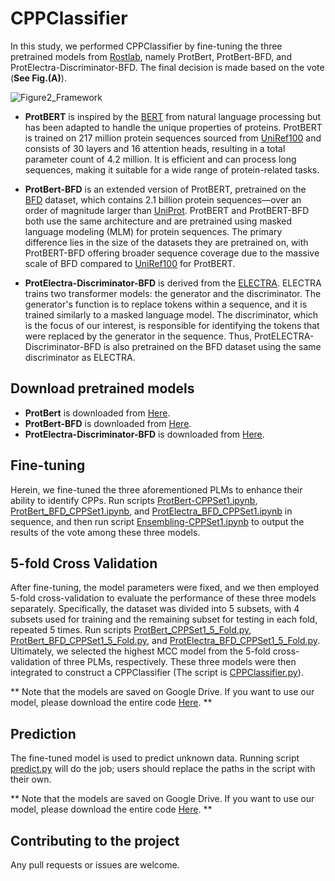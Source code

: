 # CPPClassifier
In this study, we performed CPPClassifier by fine-tuning the three pretrained models from [Rostlab](https://huggingface.co/Rostlab), namely ProtBert, ProtBert-BFD, and ProtElectra-Discriminator-BFD. The final decision is made based on the vote (**See Fig.(A)**).

![Figure2_Framework](https://github.com/user-attachments/assets/ab8cbdf5-6f4d-42de-bdcd-4913b120448e)

- **ProtBERT** is inspired by the [BERT](https://arxiv.org/pdf/1810.04805) from natural language processing but has been adapted to handle the unique properties of proteins. ProtBERT is trained on 217 million protein sequences sourced from [UniRef100](https://www.uniprot.org/help/downloads) and consists of 30 layers and 16 attention heads, resulting in a total parameter count of 4.2 million. It is efficient and can process long sequences, making it suitable for a wide range of protein-related tasks.
  
- **ProtBert-BFD** is an extended version of ProtBERT, pretrained on the [BFD](https://bfd.mmseqs.com/) dataset, which contains 2.1 billion protein sequences—over an order of magnitude larger than [UniProt](https://www.uniprot.org/). ProtBERT and ProtBERT-BFD both use the same architecture and are pretrained using masked language modeling (MLM) for protein sequences. The primary difference lies in the size of the datasets they are pretrained on, with ProtBERT-BFD offering broader sequence coverage due to the massive scale of BFD compared to [UniRef100](https://www.uniprot.org/help/downloads) for ProtBERT.
  
- **ProtElectra-Discriminator-BFD** is derived from the [ELECTRA](https://arxiv.org/pdf/2003.10555). ELECTRA trains two transformer models: the generator and the discriminator. The generator's function is to replace tokens within a sequence, and it is trained similarly to a masked language model. The discriminator, which is the focus of our interest, is responsible for identifying the tokens that were replaced by the generator in the sequence. Thus, ProtELECTRA-Discriminator-BFD is also pretrained on the BFD dataset using the same discriminator as ELECTRA.

## Download pretrained models
-  **ProtBert** is downloaded from [Here](https://huggingface.co/Rostlab/prot_bert).
-  **ProtBert-BFD** is downloaded from [Here](https://huggingface.co/Rostlab/prot_bert_bfd).
-  **ProtElectra-Discriminator-BFD** is downloaded from [Here](https://huggingface.co/Rostlab/prot_electra_discriminator_bfd).

## Fine-tuning
Herein, we fine-tuned the three aforementioned PLMs to enhance their ability to identify CPPs. Run scripts [ProtBert-CPPSet1.ipynb](https://github.com/QiufenChen/CPPCGM/blob/main/CPPClassifier/ProtBert-CPPSet1.ipynb), [ProtBert_BFD_CPPSet1.ipynb](https://github.com/QiufenChen/CPPCGM/blob/main/CPPClassifier/ProtBert_BFD_CPPSet1.ipynb), and [ProtElectra_BFD_CPPSet1.ipynb](https://github.com/QiufenChen/CPPCGM/blob/main/CPPClassifier/ProtElectra_BFD_CPPSet1.ipynb) in sequence, and then run script [Ensembling-CPPSet1.ipynb](https://github.com/QiufenChen/CPPCGM/blob/main/CPPClassifier/Ensembling-CPPSet1.ipynb) to output the results of the vote among these three models.

## 5-fold Cross Validation
After fine-tuning, the model parameters were fixed, and we then employed 5-fold cross-validation to evaluate the performance of these three models separately. Specifically, the dataset was divided into 5 subsets, with 4 subsets used for training and the remaining subset for testing in each fold, repeated 5 times. Run scripts [ProtBert_CPPSet1_5_Fold.py](https://github.com/QiufenChen/CPPCGM/blob/main/CPPClassifier/ProtBert_CPPSet1_5_Fold.py), [ProtBert_BFD_CPPSet1_5_Fold.py](https://github.com/QiufenChen/CPPCGM/blob/main/CPPClassifier/ProtBert_BFD_CPPSet1_5_Fold.py), and [ProtElectra_BFD_CPPSet1_5_Fold.py](https://github.com/QiufenChen/CPPCGM/blob/main/CPPClassifier/ProtElectra_BFD_CPPSet1_5_Fold.py). Ultimately, we selected the highest MCC model from the 5-fold cross-validation of three PLMs, respectively. These three models were then integrated to construct a CPPClassifier (The script is [CPPClassifier.py](https://github.com/QiufenChen/CPPCGM/blob/main/CPPClassifier/CPPClassifier.py)).

** Note that the models are saved on Google Drive. If you want to use our model, please download the entire code [Here](https://drive.google.com/drive/folders/19NOMd5v2z8atrNn5D0zq29Rw2hSVUe5W?usp=drive_link). **

## Prediction
The fine-tuned model is used to predict unknown data. Running script [predict.py](https://github.com/QiufenChen/CPPCGM/blob/main/CPPClassifier/predict.py)  will do the job; users should replace the paths in the script with their own.

** Note that the models are saved on Google Drive. If you want to use our model, please download the entire code [Here](https://drive.google.com/drive/folders/19NOMd5v2z8atrNn5D0zq29Rw2hSVUe5W?usp=drive_link). **

## Contributing to the project
Any pull requests or issues are welcome.





